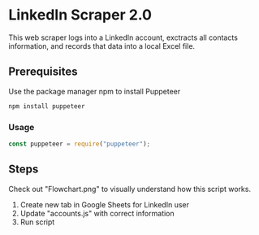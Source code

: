 # LinkedIn Scraper 2.0

This web scraper logs into a LinkedIn account, exctracts all contacts information, and records that data into a local Excel file.

## Prerequisites

Use the package manager npm to install Puppeteer

```bash
npm install puppeteer
```

### Usage

```javascript
const puppeteer = require("puppeteer");
```

## Steps

Check out "Flowchart.png" to visually understand how this script works.

1. Create new tab in Google Sheets for LinkedIn user
2. Update "accounts.js" with correct information
3. Run script
